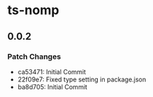 # ts-nomp

## 0.0.2

### Patch Changes

- ca53471: Initial Commit
- 22f09e7: Fixed type setting in package.json
- ba8d705: Initial Commit
